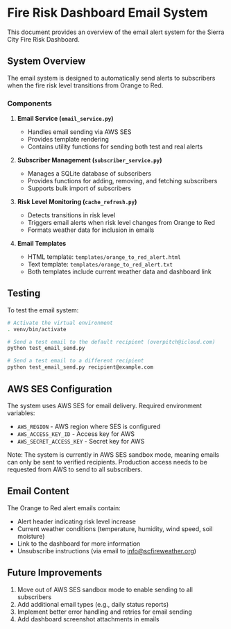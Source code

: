 # Fire Risk Dashboard Email System

This document provides an overview of the email alert system for the Sierra City Fire Risk Dashboard.

## System Overview

The email system is designed to automatically send alerts to subscribers when the fire risk level transitions from Orange to Red. 

### Components

1. **Email Service (`email_service.py`)**
   - Handles email sending via AWS SES
   - Provides template rendering
   - Contains utility functions for sending both test and real alerts

2. **Subscriber Management (`subscriber_service.py`)**
   - Manages a SQLite database of subscribers
   - Provides functions for adding, removing, and fetching subscribers
   - Supports bulk import of subscribers

3. **Risk Level Monitoring (`cache_refresh.py`)**
   - Detects transitions in risk level
   - Triggers email alerts when risk level changes from Orange to Red
   - Formats weather data for inclusion in emails

4. **Email Templates**
   - HTML template: `templates/orange_to_red_alert.html`
   - Text template: `templates/orange_to_red_alert.txt`
   - Both templates include current weather data and dashboard link

## Testing

To test the email system:

```bash
# Activate the virtual environment
. venv/bin/activate

# Send a test email to the default recipient (overpitch@icloud.com)
python test_email_send.py

# Send a test email to a different recipient
python test_email_send.py recipient@example.com
```

## AWS SES Configuration

The system uses AWS SES for email delivery. Required environment variables:

- `AWS_REGION` - AWS region where SES is configured
- `AWS_ACCESS_KEY_ID` - Access key for AWS
- `AWS_SECRET_ACCESS_KEY` - Secret key for AWS

Note: The system is currently in AWS SES sandbox mode, meaning emails can only be sent to verified recipients. Production access needs to be requested from AWS to send to all subscribers.

## Email Content

The Orange to Red alert emails contain:
- Alert header indicating risk level increase
- Current weather conditions (temperature, humidity, wind speed, soil moisture)
- Link to the dashboard for more information
- Unsubscribe instructions (via email to info@scfireweather.org)

## Future Improvements

1. Move out of AWS SES sandbox mode to enable sending to all subscribers
2. Add additional email types (e.g., daily status reports)
3. Implement better error handling and retries for email sending
4. Add dashboard screenshot attachments in emails
